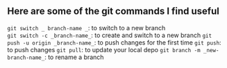## Here are some of the git commands I find useful ##

`git switch _ branch-name _`: to switch to a new branch
<br>
`git switch -c _branch-name_`: to create and switch to a new branch
`git push -u origin _branch-name_`: to push changes for the first time
`git push`: to push changes
`git pull`: to update your local depo
`git branch -m _new-branch-name_`: to rename a branch
